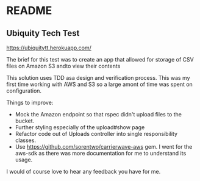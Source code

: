 # README

## Ubiquity Tech Test
https://ubiquitytt.herokuapp.com/

The brief for this test was to create an app that allowed for storage of CSV files on Amazon S3 andto view their contents

This solution uses TDD asa design and verification process. This was my first time working with AWS and S3 so a large amont of time was spent on configuration.

Things to improve:
- Mock the Amazon endpoint so that rspec didn't upload files to the bucket.
- Further styling especially of the upload#show page
- Refactor code out of Uploads controller into single responsibility classes.
- Use https://github.com/sorentwo/carrierwave-aws gem. I went for the aws-sdk as there was more documentation for me to understand its usage.

I would of course love to hear any feedback you have for me.
